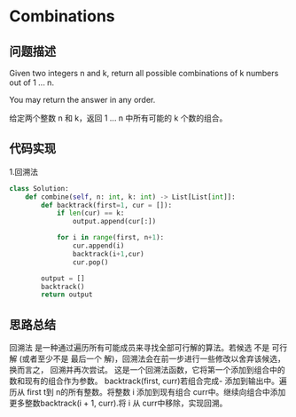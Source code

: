 #  Combinations

## 问题描述

Given two integers n and k, return all possible combinations of k numbers out of 1 ... n.

You may return the answer in any order.

给定两个整数 n 和 k，返回 1 ... n 中所有可能的 k 个数的组合。


## 代码实现

1.回溯法
``` python
class Solution:
    def combine(self, n: int, k: int) -> List[List[int]]:
        def backtrack(first=1, cur = []):
            if len(cur) == k:
                output.append(cur[:])

            for i in range(first, n+1):
                cur.append(i)
                backtrack(i+1,cur)
                cur.pop()

        output = []
        backtrack()
        return output
```



## 思路总结

回溯法
是一种通过遍历所有可能成员来寻找全部可行解的算法。若候选 不是 可行解 (或者至少不是 最后一个 解)，回溯法会在前一步进行一些修改以舍弃该候选，换而言之， 回溯并再次尝试。
这是一个回溯法函数，它将第一个添加到组合中的数和现有的组合作为参数。 
backtrack(first, curr)若组合完成- 添加到输出中。遍历从 first t到 n的所有整数。将整数 i 添加到现有组合 curr中。继续向组合中添加更多整数backtrack(i + 1, curr).将 i 从 curr中移除，实现回溯。